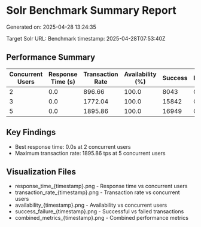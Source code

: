 # Solr Benchmark Summary Report

Generated on: 2025-04-28 13:24:35

Target Solr URL: 
Benchmark timestamp: 2025-04-28T07:53:40Z

## Performance Summary

| Concurrent Users | Response Time (s) | Transaction Rate | Availability (%) | Success | Failures |
|------------------|------------------|-----------------|-----------------|---------|----------|
| 2 | 0.0 | 896.66 | 100.0 | 8043 | 0 |
| 3 | 0.0 | 1772.04 | 100.0 | 15842 | 0 |
| 5 | 0.0 | 1895.86 | 100.0 | 16949 | 0 |

## Key Findings

- Best response time: 0.0s at 2 concurrent users
- Maximum transaction rate: 1895.86 tps at 5 concurrent users

## Visualization Files

- response_time_{timestamp}.png - Response time vs concurrent users
- transaction_rate_{timestamp}.png - Transaction rate vs concurrent users
- availability_{timestamp}.png - Availability vs concurrent users
- success_failure_{timestamp}.png - Successful vs failed transactions
- combined_metrics_{timestamp}.png - Combined performance metrics
